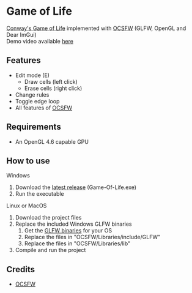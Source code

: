 # Game of Life
[Conway's Game of Life](https://en.wikipedia.org/wiki/Conway%27s_Game_of_Life) implemented with [OCSFW](https://github.com/psychopattt/OCSFW) (GLFW, OpenGL and Dear ImGui)<br>
Demo video available [here](https://youtu.be/w7SxaPt6FGQ)

## Features
- Edit mode (E)
  - Draw cells (left click)
  - Erase cells (right click)
- Change rules
- Toggle edge loop
- All features of [OCSFW](https://github.com/psychopattt/OCSFW?tab=readme-ov-file#features)

## Requirements
- An OpenGL 4.6 capable GPU

## How to use
Windows
1. Download the [latest release](https://github.com/psychopattt/Game-of-Life-OpenGL/releases/latest) (Game-Of-Life.exe)
2. Run the executable

Linux or MacOS
1. Download the project files
3. Replace the included Windows GLFW binaries
   1. Get the [GLFW binaries](https://www.glfw.org/download.html) for your OS
   2. Replace the files in "OCSFW/Libraries/include/GLFW"
   3. Replace the files in "OCSFW/Libraries/lib"
4. Compile and run the project

## Credits
- [OCSFW](https://github.com/psychopattt/OCSFW?tab=readme-ov-file#credits)
